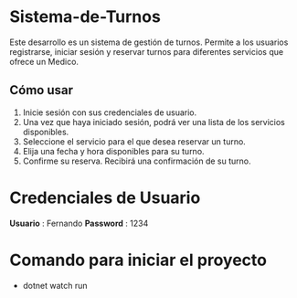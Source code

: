 # Sistema-de-Turnos

Este desarrollo es un sistema de gestión de turnos. Permite a los usuarios registrarse, iniciar sesión y reservar turnos para diferentes servicios que ofrece un Medico.

## Cómo usar

1. Inicie sesión con sus credenciales de usuario.
2. Una vez que haya iniciado sesión, podrá ver una lista de los servicios disponibles.
3. Seleccione el servicio para el que desea reservar un turno.
4. Elija una fecha y hora disponibles para su turno.
5. Confirme su reserva. Recibirá una confirmación de su turno.

# Credenciales de Usuario

**Usuario** : Fernando
**Password** : 1234

# Comando para iniciar el proyecto

- dotnet watch run